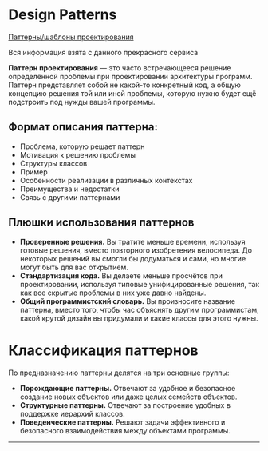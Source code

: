 # Design Patterns

[Паттерны/шаблоны проектирования](https://refactoring.guru/ru/design-patterns)

Вся информация взята с данного прекрасного сервиса

**Паттерн проектирования** — это часто встречающееся решение определённой проблемы при проектировании архитектуры программ. Паттерн представляет собой не какой-то конкретный код, а общую концепцию решения той или иной проблемы, которую нужно будет ещё подстроить под нужды вашей программы.

## Формат описания паттерна:

- Проблема, которую решает паттерн
- Мотивация к решению проблемы
- Структуры классов
- Пример
- Особенности реализации в различных контекстах
- Преимущества и недостатки
- Связь с другими паттернами

## Плюшки использования паттернов

- **Проверенные решения.** Вы тратите меньше времени, используя готовые решения, вместо повторного изобретения велосипеда. До некоторых решений вы смогли бы додуматься и сами, но многие могут быть для вас открытием.
- **Стандартизация кода.** Вы делаете меньше просчётов при проектировании, используя типовые унифицированные решения, так как все скрытые проблемы в них уже давно найдены.
- **Общий программистский словарь.** Вы произносите название паттерна, вместо того, чтобы час объяснять другим программистам, какой крутой дизайн вы придумали и какие классы для этого нужны.

# Классификация паттернов

По предназначению паттерны делятся на три основные группы:

- **Порождающие паттерны.** Отвечают за удобное и безопасное создание новых объектов или даже целых семейств объектов.
- **Структурные паттерны.** Отвечают за построение удобных в поддержке иерархий классов.
- **Поведенческие паттерны.** Решают задачи эффективного и безопасного взаимодействия между объектами программы.

---

